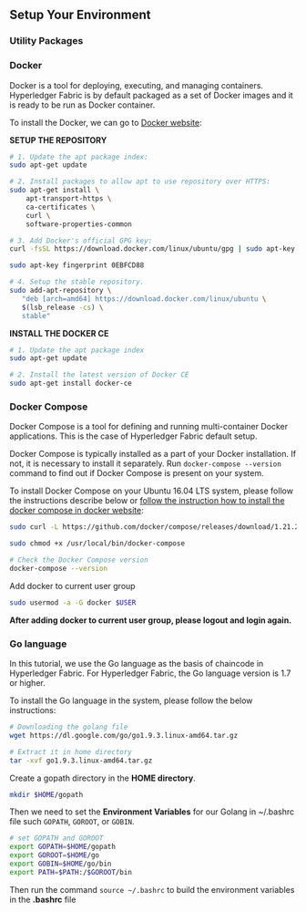 ## Setup Your Environment
### Utility Packages
### Docker
Docker is a tool for deploying, executing, and managing containers. Hyperledger Fabric is by default packaged as a set of Docker images and it is ready to be run as Docker container.

To install the Docker, we can go to [Docker website](https://docs.docker.com/install/linux/docker-ce/ubuntu/):

**SETUP THE REPOSITORY**
```sh
# 1. Update the apt package index:
sudo apt-get update

# 2. Install packages to allow apt to use repository over HTTPS:
sudo apt-get install \
    apt-transport-https \
    ca-certificates \
    curl \
    software-properties-common

# 3. Add Docker's official GPG key:
curl -fsSL https://download.docker.com/linux/ubuntu/gpg | sudo apt-key add -

sudo apt-key fingerprint 0EBFCD88

# 4. Setup the stable repository.
sudo add-apt-repository \
   "deb [arch=amd64] https://download.docker.com/linux/ubuntu \
   $(lsb_release -cs) \
   stable"
```

**INSTALL THE DOCKER CE**
```sh
# 1. Update the apt package index
sudo apt-get update

# 2. Install the latest version of Docker CE
sudo apt-get install docker-ce
```

### Docker Compose

Docker Compose is a tool for defining and running multi-container Docker applications. This is the case of Hyperledger Fabric default setup.

Docker Compose is typically installed as a part of your Docker installation. If not, it is necessary to install it separately. Run ```docker-compose --version``` command to find out if Docker Compose is present on your system.

To install Docker Compose on your Ubuntu 16.04 LTS system, please follow the instructions describe below or [follow the instruction how to install the docker compose in docker website](https://docs.docker.com/compose/install/#install-compose):

```sh
sudo curl -L https://github.com/docker/compose/releases/download/1.21.2/docker-compose-$(uname -s)-$(uname -m) -o /usr/local/bin/docker-compose

sudo chmod +x /usr/local/bin/docker-compose

# Check the Docker Compose version
docker-compose --version
```

Add docker to current user group
```sh
sudo usermod -a -G docker $USER
```
**After adding docker to current user group, please logout and login again.**

### Go language

In this tutorial, we use the Go language as the basis of chaincode in Hyperledger Fabric. For Hyperledger Fabric, the Go language version is 1.7 or higher.

To install the Go language in the system, please follow the below instructions:

```sh
# Downloading the golang file
wget https://dl.google.com/go/go1.9.3.linux-amd64.tar.gz

# Extract it in home directory
tar -xvf go1.9.3.linux-amd64.tar.gz
```
Create a gopath directory in the **HOME directory**.
``` sh
mkdir $HOME/gopath
```

Then we need to set the **Environment Variables** for our Golang in ~/.bashrc file such ```GOPATH```, ```GOROOT```, or ```GOBIN```.

```sh
# set GOPATH and GOROOT
export GOPATH=$HOME/gopath
export GOROOT=$HOME/go
export GOBIN=$HOME/go/bin
export PATH=$PATH:/$GOROOT/bin
```

Then run the command ```source ~/.bashrc``` to build the environment variables in the **.bashrc** file
